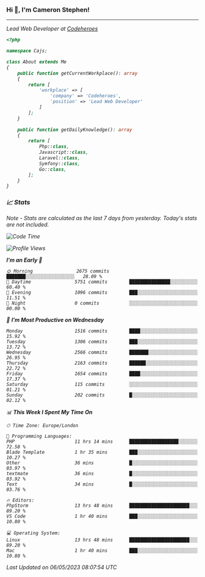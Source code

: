 ### Hi 👋, I'm Cameron Stephen!
<hr>
<p><em>Lead Web Developer at <a href="https://codeheroes.co.uk">Codeheroes</a></p>


```php
<?php

namespace Cajs;

class About extends Me
{
    public function getCurrentWorkplace(): array
    {
        return [
            'workplace' => [
                'company' => 'Codeheroes',
                'position' => 'Lead Web Developer'
            ]
        ];
    }

    public function getDailyKnowledge(): array
    {
        return [
            Php::class,
            Javascript::class,
            Laravel::class,
            Symfony::class,
            Go::class,
        ];
    }
}
```

### 📈 Stats
<p><em>Note - Stats are calculated as the last 7 days from yesterday. Today's stats are not included.</em></p>


<!--START_SECTION:waka-->
![Code Time](http://img.shields.io/badge/Code%20Time-3%2C361%20hrs%2051%20mins-blue)

![Profile Views](http://img.shields.io/badge/Profile%20Views-0-blue)

**I'm an Early 🐤** 

```text
🌞 Morning                2675 commits        ███████░░░░░░░░░░░░░░░░░░   28.09 % 
🌆 Daytime                5751 commits        ███████████████░░░░░░░░░░   60.40 % 
🌃 Evening                1096 commits        ███░░░░░░░░░░░░░░░░░░░░░░   11.51 % 
🌙 Night                  0 commits           ░░░░░░░░░░░░░░░░░░░░░░░░░   00.00 % 
```
📅 **I'm Most Productive on Wednesday** 

```text
Monday                   1516 commits        ████░░░░░░░░░░░░░░░░░░░░░   15.92 % 
Tuesday                  1306 commits        ███░░░░░░░░░░░░░░░░░░░░░░   13.72 % 
Wednesday                2566 commits        ███████░░░░░░░░░░░░░░░░░░   26.95 % 
Thursday                 2163 commits        ██████░░░░░░░░░░░░░░░░░░░   22.72 % 
Friday                   1654 commits        ████░░░░░░░░░░░░░░░░░░░░░   17.37 % 
Saturday                 115 commits         ░░░░░░░░░░░░░░░░░░░░░░░░░   01.21 % 
Sunday                   202 commits         █░░░░░░░░░░░░░░░░░░░░░░░░   02.12 % 
```


📊 **This Week I Spent My Time On** 

```text
🕑︎ Time Zone: Europe/London

💬 Programming Languages: 
PHP                      11 hrs 14 mins      ██████████████████░░░░░░░   72.58 % 
Blade Template           1 hr 35 mins        ███░░░░░░░░░░░░░░░░░░░░░░   10.27 % 
Other                    36 mins             █░░░░░░░░░░░░░░░░░░░░░░░░   03.97 % 
textmate                 36 mins             █░░░░░░░░░░░░░░░░░░░░░░░░   03.92 % 
Text                     34 mins             █░░░░░░░░░░░░░░░░░░░░░░░░   03.76 % 

🔥 Editors: 
PhpStorm                 13 hrs 48 mins      ██████████████████████░░░   89.20 % 
VS Code                  1 hr 40 mins        ███░░░░░░░░░░░░░░░░░░░░░░   10.80 % 

💻 Operating System: 
Linux                    13 hrs 48 mins      ██████████████████████░░░   89.20 % 
Mac                      1 hr 40 mins        ███░░░░░░░░░░░░░░░░░░░░░░   10.80 % 
```


 Last Updated on 06/05/2023 08:07:54 UTC
<!--END_SECTION:waka-->
